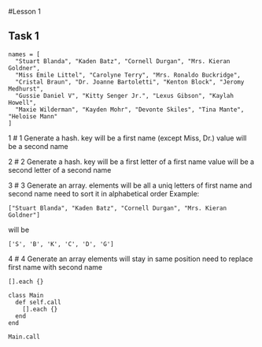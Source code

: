 #Lesson 1

## Task 1
```
names = [
  "Stuart Blanda", "Kaden Batz", "Cornell Durgan", "Mrs. Kieran Goldner",
  "Miss Emile Littel", "Carolyne Terry", "Mrs. Ronaldo Buckridge",
  "Cristal Braun", "Dr. Joanne Bartoletti", "Kenton Block", "Jeromy Medhurst",
  "Gussie Daniel V", "Kitty Senger Jr.", "Lexus Gibson", "Kaylah Howell",
  "Maxie Wilderman", "Kayden Mohr", "Devonte Skiles", "Tina Mante", "Heloise Mann"
]
```
1 # 1
Generate a hash.
key will be a first name (except Miss, Dr.)
value will be a second name

2 # 2
Generate a hash.
key will be a first letter of a first name
value will be a second letter of a second name

3 # 3
Generate an array.
elements will be all a uniq letters of first name and second name
need to sort it in alphabetical order
Example: 
```
["Stuart Blanda", "Kaden Batz", "Cornell Durgan", "Mrs. Kieran Goldner"]
```
will be 
```
['S', 'B', 'K', 'C', 'D', 'G']
```

4 # 4
Generate an array
elements will stay in same position
need to replace first name with second name

```
[].each {}

class Main
  def self.call
    [].each {}
  end
end

Main.call
```